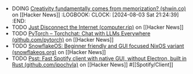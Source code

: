 - DOING [Creativity fundamentally comes from memorization? (shwin.co)](https://news.ycombinator.com/item?id=41114825) on [[Hacker News]]
  :LOGBOOK:
  CLOCK: [2024-08-03 Sat 21:24:39]
  :END:
- TODO [Just Disconnect the Internet (computer.rip)](https://news.ycombinator.com/item?id=41125490) on [[Hacker News]]
- TODO [PyTorch – Torchchat: Chat with LLMs Everywhere (github.com/pytorch)](https://news.ycombinator.com/item?id=41125980) on [[Hacker News]]
- TODO [SnowflakeOS: Beginner friendly and GUI focused NixOS variant (snowflakeos.org)](https://news.ycombinator.com/item?id=41124472) on [[Hacker News]]
- TODO [Psst: Fast Spotify client with native GUI, without Electron, built in Rust (github.com/jpochyla)](https://news.ycombinator.com/item?id=28203654) on [[Hacker News]] #[[Spotify/Client]]